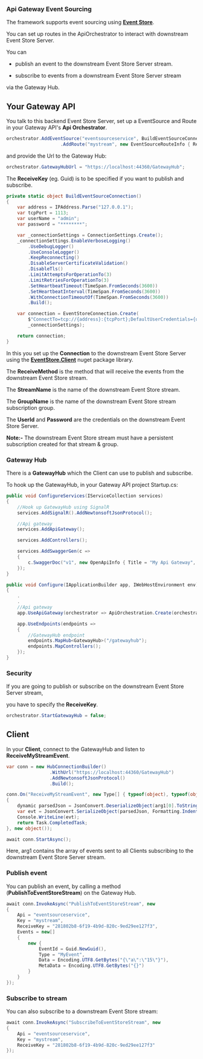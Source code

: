 ### Api Gateway Event Sourcing

The framework supports event sourcing using **[Event Store](https://www.eventstore.com/)**.

You can set up routes in the ApiOrchestrator to interact with downstream Event Store Server.

You can

* publish an event to the downstream Event Store Server stream.

* subscribe to events from a downstream Event Store Server stream

via the Gateway Hub.

## Your Gateway API

You talk to this backend Event Store Server, set up a EventSource and Route in your Gateway API's **Api Orchestrator**.

```C#
orchestrator.AddEventSource("eventsourceservice", BuildEventSourceConnection, "281802b8-6f19-4b9d-820c-9ed29ee127f3")
                    .AddRoute("mystream", new EventSourceRouteInfo { ReceiveMethod = "ReceiveMyStreamEvent", Type = EventSourcingType.EventStoreDb, StreamName = "my-stream", GroupName = "my-group" });

```

and provide the Url to the Gateway Hub:

```C#
orchestrator.GatewayHubUrl = "https://localhost:44360/GatewayHub";
```

The **ReceiveKey** (eg. Guid) is to be specified if you want to publish and subscribe.

```C#
private static object BuildEventSourceConnection()
{
    var address = IPAddress.Parse("127.0.0.1");
    var tcpPort = 1113;
    var userName = "admin";
    var password = "********";

    var _connectionSettings = ConnectionSettings.Create();
    _connectionSettings.EnableVerboseLogging()
        .UseDebugLogger()
        .UseConsoleLogger()
        .KeepReconnecting()
        .DisableServerCertificateValidation()
        .DisableTls()
        .LimitAttemptsForOperationTo(3)
        .LimitRetriesForOperationTo(3)
        .SetHeartbeatTimeout(TimeSpan.FromSeconds(3600))
        .SetHeartbeatInterval(TimeSpan.FromSeconds(3600))
        .WithConnectionTimeoutOf(TimeSpan.FromSeconds(3600))
        .Build();

    var connection = EventStoreConnection.Create(
        $"ConnectTo=tcp://{address}:{tcpPort};DefaultUserCredentials={userName}:{password};",
        _connectionSettings);

    return connection;
}
```

In this you set up the **Connection** to the downstream Event Store Server using the **[EventStore.Client](https://www.nuget.org/packages/EventStore.Client/21.2.2)** nuget package library.

The **ReceiveMethod** is the method that will receive the events from the downstream Event Store stream.

The **StreamName** is the name of the downstream Event Store stream.

The **GroupName** is the name of the downstream Event Store stream subscription group.

The **UserId** and **Password** are the credentials on the downstream Event Store Server.

**Note:-** The downstream Event Store stream must have a persistent subscription created for that stream & group.

### Gateway Hub

There is a **GatewayHub** which the Client can use to publish and subscribe.

To hook up the GatewayHub, in your Gateway API project Startup.cs:

```C#
public void ConfigureServices(IServiceCollection services)
{
    //Hook up GatewayHub using SignalR
    services.AddSignalR().AddNewtonsoftJsonProtocol();          

    //Api gateway
    services.AddApiGateway();

    services.AddControllers();

    services.AddSwaggerGen(c =>
    {
        c.SwaggerDoc("v1", new OpenApiInfo { Title = "My Api Gateway", Version = "v1" });
    });            
}

public void Configure(IApplicationBuilder app, IWebHostEnvironment env)
{
    .
    .
    //Api gateway
    app.UseApiGateway(orchestrator => ApiOrchestration.Create(orchestrator, app));

    app.UseEndpoints(endpoints =>
    {
        //GatewayHub endpoint
        endpoints.MapHub<GatewayHub>("/gatewayhub");
        endpoints.MapControllers();
    });
}
```

### Security

If you are going to publish or subscribe on the downstream Event Store Server stream,

you have to specify the **ReceiveKey**.

```C#
orchestrator.StartGatewayHub = false;
```

## Client

In your **Client**, connect to the GatewayHub and listen to **ReceiveMyStreamEvent**.

```C#
var conn = new HubConnectionBuilder()
                .WithUrl("https://localhost:44360/GatewayHub")
                .AddNewtonsoftJsonProtocol()
                .Build();

conn.On("ReceiveMyStreamEvent", new Type[] { typeof(object), typeof(object) }, (arg1, arg2) =>
{
    dynamic parsedJson = JsonConvert.DeserializeObject(arg1[0].ToString());
    var evt = JsonConvert.SerializeObject(parsedJson, Formatting.Indented);
    Console.WriteLine(evt);
    return Task.CompletedTask;
}, new object());

await conn.StartAsync();
```

Here, arg1 contains the array of events sent to all Clients subscribing to the downstream Event Store Server stream.

### Publish event

You can publish an event, by calling a method (**PublishToEventStoreStream**) on the Gateway Hub.

```C#
await conn.InvokeAsync("PublishToEventStoreStream", new
{
    Api = "eventsourceservice",
    Key = "mystream",
    ReceiveKey = "281802b8-6f19-4b9d-820c-9ed29ee127f3",
    Events = new[]
    {
        new {
            EventId = Guid.NewGuid(),
            Type = "MyEvent",
            Data = Encoding.UTF8.GetBytes("{\"a\":\"15\"}"),
            MetaData = Encoding.UTF8.GetBytes("{}")
        }
    }
});
```

### Subscribe to stream

You can also subscribe to a downstream Event Store stream:

```C#
await conn.InvokeAsync("SubscribeToEventStoreStream", new
{
    Api = "eventsourceservice",
    Key = "mystream",
    ReceiveKey = "281802b8-6f19-4b9d-820c-9ed29ee127f3"
});
```